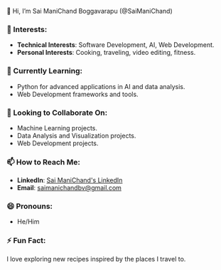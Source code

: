 



👋 Hi, I’m Sai ManiChand Boggavarapu (@SaiManiChand)



### 👀 Interests:
- **Technical Interests**: Software Development, AI, Web Development.  
- **Personal Interests**: Cooking, traveling, video editing, fitness.  



### 🌱 Currently Learning:
- Python for advanced applications in AI and data analysis.  
- Web Development frameworks and tools.  



### 💞️ Looking to Collaborate On:
- Machine Learning projects.  
- Data Analysis and Visualization projects.  
- Web Development projects.  



### 📫 How to Reach Me:
- **LinkedIn**: [Sai ManiChand's LinkedIn](https://www.linkedin.com/in/saimanichand/)  
- **Email**: saimanichandbv@gmail.com  



### 😄 Pronouns:
- He/Him  



### ⚡ Fun Fact:
I love exploring new recipes inspired by the places I travel to.


